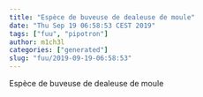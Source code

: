 ```yaml
---
title: "Espèce de buveuse de dealeuse de moule"
date: "Thu Sep 19 06:58:53 CEST 2019"
tags: ["fuu", "pipotron"]
author: m1ch3l
categories: ["generated"]
slug: "fuu/2019-09-19-06:58:53"
---
```


Espèce de buveuse de dealeuse de moule

